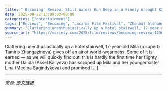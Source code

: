 ```yaml
---
title: "‘Becoming’ Review: Still Waters Run Deep in a Finely Wrought Kazakh Coming-of-Ager"
date: 2025-08-22T13:09:03+08:00
categories: ["entertainment"]
tags: ["Reviews", "Becoming", "Locarno Film Festival", "Zhannat Alshanova"]
summary: "Clattering unenthusiastically up a hotel stairwell, 17-year-old Mila (a superb Tamiris Zhangazinova) gives off an air of world-weariness. Some of it is earned — as we will quickly find out, this is ha"
source_url: "https://variety.com/2025/film/reviews/becoming-review-1236492419/"
---
```


Clattering unenthusiastically up a hotel stairwell, 17-year-old Mila (a superb Tamiris Zhangazinova) gives off an air of world-weariness. Some of it is earned — as we will quickly find out, this is hardly the first time her flighty mother Dalida (Assel Kaliyeva) has scooped up Mila and her younger sister Lina (Medina Sagindykova) and promised [&#8230;]

---

*来源: [原文链接](https://variety.com/2025/film/reviews/becoming-review-1236492419/)*
